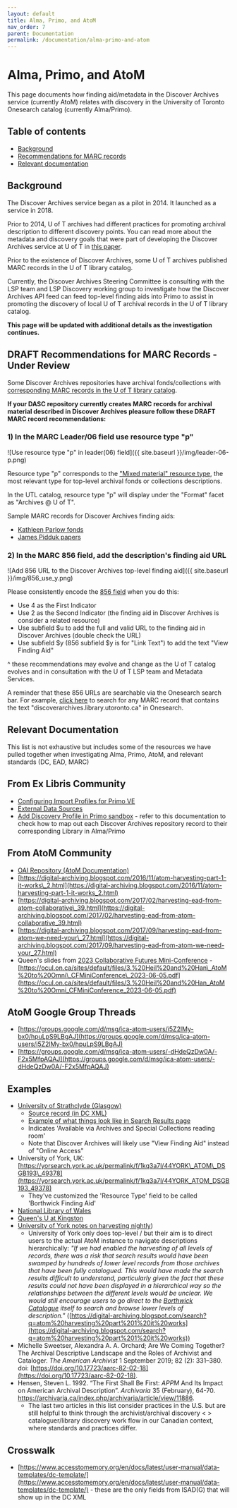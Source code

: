 ```yaml
---
layout: default
title: Alma, Primo, and AtoM
nav_order: 7
parent: Documentation
permalink: /documentation/alma-primo-and-atom
---
```


# Alma, Primo, and AtoM

This page documents how finding aid/metadata in the Discover Archives service (currently AtoM) relates with discovery in the University of Toronto Onesearch catalog (currently Alma/Primo).


## Table of contents

- [Background](#background)
- [Recommendations for MARC records](#recommendations-for-marc-records)
- [Relevant documentation](#relevant-documentation)


## Background

The Discover Archives service began as a pilot in 2014. It launched as a service in 2018. 

Prior to 2014, U of T archives had different practices for promoting archival description to different discovery points. You can read more about the metadata and discovery goals that were part of developing the Discover Archives service at U of T in [this paper](https://kula.uvic.ca/index.php/kula/article/view/234). 

Prior to the existence of Discover Archives, some U of T archives published MARC records in the U of T library catalog. 

Currently, the Discover Archives Steering Committee is consulting with the LSP team and LSP Discovery working group to investigate how the Discover Archives API feed can feed top-level finding aids into Primo to assist in promoting the discovery of local U of T archival records in the U of T library catalog.

**This page will be updated with additional details as the investigation continues.**


## DRAFT Recommendations for MARC Records - Under Review

Some Discover Archives repositories have archival fonds/collections with [corresponding MARC records in the U of T library catalog](https://librarysearch.library.utoronto.ca/discovery/search?query=any,contains,discoverarchives.library.utoronto.ca&tab=Everything&search_scope=UTL_AND_CI&vid=01UTORONTO_INST:UTORONTO&offset=0).

**If your DASC repository currently creates MARC records for archival material described in Discover Archives pleasure follow these DRAFT MARC record recommendations:** 

### 1) In the MARC Leader/06 field use resource type "p"

![Use resource type "p" in leader(06) field]({{ site.baseurl }}/img/leader-06-p.png)

Resource type "p" corresponds to the ["Mixed material" resource type](https://www.itsmarc.com/crs/mergedprojects/helptop1/helptop1/directory_and_leader/idh_leader_06_bib.htm), the most relevant type for top-level archival fonds or collections descriptions.

In the UTL catalog, resource type "p" will display under the "Format" facet as "Archives @ U of T". 

Sample MARC records for Discover Archives finding aids:
* [Kathleen Parlow fonds](https://librarysearch.library.utoronto.ca/discovery/sourceRecord?vid=01UTORONTO_INST:UTORONTO&docId=alma991107320546406196&recordOwner=01UTORONTO_INST)
* [James Pidduk papers](https://librarysearch.library.utoronto.ca/discovery/sourceRecord?vid=01UTORONTO_INST:UTORONTO&docId=alma991106523295806196&recordOwner=01UTORONTO_INST)

### 2) In the MARC 856 field, add the description's finding aid URL

![Add 856 URL to the Discover Archives top-level finding aid]({{ site.baseurl }}/img/856_use_y.png)

Please consistently encode the [856 field](https://www.loc.gov/marc/bibliographic/bd856.html) when you do this:
* Use 4 as the First Indicator
* Use 2 as the Second Indicator (the finding aid in Discover Archives is consider a related resource)
* Use subfield $u to add the full and valid URL to the finding aid in Discover Archives (double check the URL)
* Use subfield $y (856 subfield $y is for "Link Text") to add the text "View Finding Aid"

^ these recommendations may evolve and change as the U of T catalog evolves and in consultation with the U of T LSP team and Metadata Services. 

A reminder that these 856 URLs are searchable via the Onesearch search bar. For example, [click here](https://librarysearch.library.utoronto.ca/discovery/search?query=any,contains,discoverarchives.library.utoronto.ca&tab=Everything&search_scope=UTL_AND_CI&vid=01UTORONTO_INST:UTORONTO&offset=0) to search for any MARC record that contains the text "discoverarchives.library.utoronto.ca" in Onesearch.


## Relevant Documentation

This list is not exhaustive but includes some of the resources we have pulled together when investigating Alma, Primo, AtoM, and relevant standards (DC, EAD, MARC)

From Ex Libris Community
--------
* [Configuring Import Profiles for Primo VE](https://knowledge.exlibrisgroup.com/Primo/Product_Documentation/020Primo_VE/045Loading_Records_from_External_Sources_into_Primo_VE/Configuring_Import_Profiles_for_Primo_VE)
* [External Data Sources](https://proquestmeetings.webex.com/proquestmeetings/lsr.php?RCID=0a3cb3e135164e0abdf10f948eb86b2f)
* [Add Discovery Profile in Primo sandbox](https://knowledge.exlibrisgroup.com/Primo/Product_Documentation/020Primo_VE/045Loading_Records_from_External_Sources_into_Primo_VE/Configuring_Import_Profiles_for_Primo_VE) - refer to this documentation to check how to map out each Discover Archives repository record to their corresponding Library in Alma/Primo

From AtoM Community
--------
* [OAI Repository (AtoM Documentation)](https://www.accesstomemory.org/docs/latest/user-manual/import-export/oai-pmh/)
* [https://digital-archiving.blogspot.com/2016/11/atom-harvesting-part-1-it-works\_2.html](https://digital-archiving.blogspot.com/2016/11/atom-harvesting-part-1-it-works_2.html)
* [https://digital-archiving.blogspot.com/2017/02/harvesting-ead-from-atom-collaborative\_39.html](https://digital-archiving.blogspot.com/2017/02/harvesting-ead-from-atom-collaborative_39.html)
* [https://digital-archiving.blogspot.com/2017/09/harvesting-ead-from-atom-we-need-your\_27.html](https://digital-archiving.blogspot.com/2017/09/harvesting-ead-from-atom-we-need-your_27.html)
* Queen's slides from [2023 Collaborative Futures Mini-Conference](https://ocul.on.ca/cf-mini-conference-summer-2023) - [https://ocul.on.ca/sites/default/files/3.%20Heil%20and%20Han\_AtoM%20to%20Omni\_CFMiniConference\_2023-06-05.pdf](https://ocul.on.ca/sites/default/files/3.%20Heil%20and%20Han_AtoM%20to%20Omni_CFMiniConference_2023-06-05.pdf)

AtoM Google Group Threads
--------
* [https://groups.google.com/d/msg/ica-atom-users/i5Z2lMy-bx0/hpuLpS9LBgAJ](https://groups.google.com/d/msg/ica-atom-users/i5Z2lMy-bx0/hpuLpS9LBgAJ)
* [https://groups.google.com/d/msg/ica-atom-users/-dHdeQzDw0A/-F2x5MfpAQAJ](https://groups.google.com/d/msg/ica-atom-users/-dHdeQzDw0A/-F2x5MfpAQAJ)

Examples
--------

* [University of Strathclyde (Glasgow)](http://suprimo.lib.strath.ac.uk/permalink/f/utkvjl/SUARCHIVESESU_120)
    * [Source record (in DC XML)](http://suprimo.lib.strath.ac.uk/primo-explore/sourceRecord?vid=SUNU01&docId=SUARCHIVESESU_120)
    * [Example of what things look like in Search Results page](https://suprimo.lib.strath.ac.uk/primo-explore/search?query=sub,exact,%20Urban%20planning,AND&vid=SUNU01&mode=advanced)
    * Indicates 'Available via Archives and Special Collections reading room'
    * Note that Discover Archives will likely use "View Finding Aid" instead of "Online Access" 
* University of York, UK: [https://yorsearch.york.ac.uk/permalink/f/1kq3a7l/44YORK\_ATOM\_DSGB193\_49378](https://yorsearch.york.ac.uk/permalink/f/1kq3a7l/44YORK_ATOM_DSGB193_49378)
    * They've customized the 'Resource Type' field to be called 'Borthwick Finding Aid'
* [National Library of Wales](https://discover.library.wales/permalink/f/1norb00/44NLW_ATM_510564)
* [Queen's U at Kingston](https://ocul-qu.primo.exlibrisgroup.com/permalink/01OCUL_QU/r9dor2/alma9952745342605158)
* [University of York notes on harvesting nightly](https://digital-archiving.blogspot.com/search?q=atom%20harvesting%20part%201%20it%20works))
   * University of York only does top-level / but their aim is to direct users to the actual AtoM instance to navigate descriptions hierarchically: _"If we had enabled the harvesting of all levels of records, there was a risk that search results would have been swamped by hundreds of lower level records from those archives that have been fully catalogued. This would have made the search results difficult to understand, particularly given the fact that these results could not have been displayed in a hierarchical way so the relationships between the different levels would be unclear. We would still encourage users to go direct to the [Borthwick Catalogue](https://borthcat.york.ac.uk/) itself to search and browse lower levels of description."_ ([https://digital-archiving.blogspot.com/search?q=atom%20harvesting%20part%201%20it%20works](https://digital-archiving.blogspot.com/search?q=atom%20harvesting%20part%201%20it%20works))
* Michelle Sweetser, Alexandra A. A. Orchard; Are We Coming Together? The Archival Descriptive Landscape and the Roles of Archivist and Cataloger. *The American Archivist* 1 September 2019; 82 (2): 331–380. doi: [https://doi.org/10.17723/aarc-82-02-18](https://doi.org/10.17723/aarc-82-02-18).
* Hensen, Steven L. 1992. “The First Shall Be First: *APPM* And Its Impact on American Archival Description”. *Archivaria* 35 (February), 64-70. https://archivaria.ca/index.php/archivaria/article/view/11886.
   * The last two articles in this list consider practices in the U.S. but are still helpful to think through the archivist/archival discovery < > cataloguer/library discovery work flow in our Canadian context, where standards and practices differ. 

Crosswalk
--------

* [https://www.accesstomemory.org/en/docs/latest/user-manual/data-templates/dc-template/](https://www.accesstomemory.org/en/docs/latest/user-manual/data-templates/dc-template/) - these are the only fields from ISAD(G) that will show up in the DC XML

